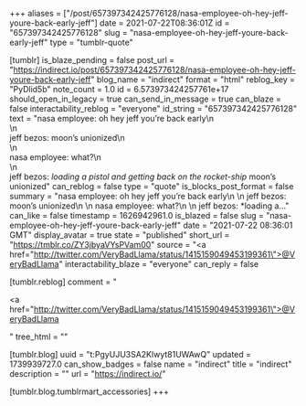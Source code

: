 +++
aliases = ["/post/657397342425776128/nasa-employee-oh-hey-jeff-youre-back-early-jeff"]
date = 2021-07-22T08:36:01Z
id = "657397342425776128"
slug = "nasa-employee-oh-hey-jeff-youre-back-early-jeff"
type = "tumblr-quote"

[tumblr]
is_blaze_pending = false
post_url = "https://indirect.io/post/657397342425776128/nasa-employee-oh-hey-jeff-youre-back-early-jeff"
blog_name = "indirect"
format = "html"
reblog_key = "PyDlid5b"
note_count = 1.0
id = 6.573973424257761e+17
should_open_in_legacy = true
can_send_in_message = true
can_blaze = false
interactability_reblog = "everyone"
id_string = "657397342425776128"
text = "nasa employee: oh hey jeff you’re back early\n<br/>\n<br/>jeff bezos: moon’s unionized\n<br/>\n<br/>nasa employee: what?\n<br/>\n<br/>jeff bezos: *loading a pistol and getting back on the rocket-ship* moon’s unionized"
can_reblog = false
type = "quote"
is_blocks_post_format = false
summary = "nasa employee: oh hey jeff you’re back early\n \n jeff bezos: moon’s unionized\n \n nasa employee: what?\n \n jeff bezos: *loading a..."
can_like = false
timestamp = 1626942961.0
is_blazed = false
slug = "nasa-employee-oh-hey-jeff-youre-back-early-jeff"
date = "2021-07-22 08:36:01 GMT"
display_avatar = true
state = "published"
short_url = "https://tmblr.co/ZY3jbyaVYsPVam00"
source = "<a href=\"http://twitter.com/VeryBadLlama/status/1415159049453199361\">@VeryBadLlama</a>"
interactability_blaze = "everyone"
can_reply = false

[tumblr.reblog]
comment = "<p><a href=\"http://twitter.com/VeryBadLlama/status/1415159049453199361\">@VeryBadLlama</a></p>"
tree_html = ""

[tumblr.blog]
uuid = "t:PgyUJU3SA2Klwyt81UWAwQ"
updated = 1739939727.0
can_show_badges = false
name = "indirect"
title = "indirect"
description = ""
url = "https://indirect.io/"

[tumblr.blog.tumblrmart_accessories]
+++
